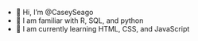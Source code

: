 - 👋 Hi, I’m @CaseySeago
- 🐛 I am familiar with R, SQL, and python
- 🌱 I am currently learning HTML, CSS, and JavaScript
